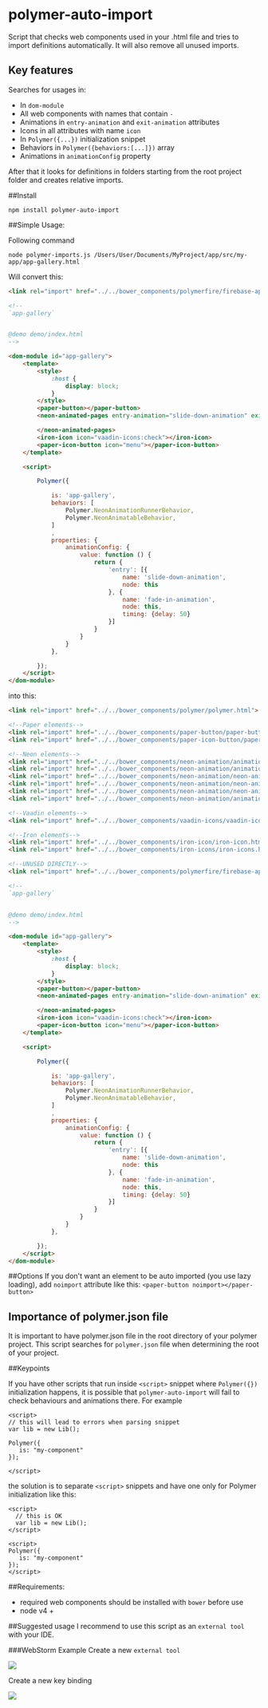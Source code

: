 # polymer-auto-import
Script that checks web components used in your .html file and tries to import definitions automatically. It will also remove all unused imports. 

## Key features

Searches for usages in:
- In `dom-module`
 - All web components with names that contain `-`
 - Animations in `entry-animation` and `exit-animation` attributes
 - Icons in all attributes with name `icon`
- In `Polymer({...})` initialization snippet
 - Behaviors in `Polymer({behaviors:[...]})` array
 - Animations in `animationConfig` property
 
After that it looks for definitions in folders starting from the root project folder and creates relative imports. 

##Install

``
npm install polymer-auto-import
``

##Simple Usage:

Following command

``
 node polymer-imports.js /Users/User/Documents/MyProject/app/src/my-app/app-gallery.html 
``

Will convert this:

```html
<link rel="import" href="../../bower_components/polymerfire/firebase-app.html">

<!--
`app-gallery`


@demo demo/index.html 
-->

<dom-module id="app-gallery">
    <template>
        <style>
            :host {
                display: block;
            }
        </style>
        <paper-button></paper-button>
        <neon-animated-pages entry-animation="slide-down-animation" exit-animation="slide-left-animation">

        </neon-animated-pages>
        <iron-icon icon="vaadin-icons:check"></iron-icon>
        <paper-icon-button icon="menu"></paper-icon-button>
    </template>

    <script>

        Polymer({

            is: 'app-gallery',
            behaviors: [
                Polymer.NeonAnimationRunnerBehavior,
                Polymer.NeonAnimatableBehavior,
            ]
            ,
            properties: {
                animationConfig: {
                    value: function () {
                        return {
                            'entry': [{
                                name: 'slide-down-animation',
                                node: this
                            }, {
                                name: 'fade-in-animation',
                                node: this,
                                timing: {delay: 50}
                            }]
                        }
                    }
                }
            },

        });
    </script>
</dom-module>
```

into this:

```html
<link rel="import" href="../../bower_components/polymer/polymer.html">

<!--Paper elements-->
<link rel="import" href="../../bower_components/paper-button/paper-button.html">
<link rel="import" href="../../bower_components/paper-icon-button/paper-icon-button.html">

<!--Neon elements-->
<link rel="import" href="../../bower_components/neon-animation/animations/slide-down-animation.html">
<link rel="import" href="../../bower_components/neon-animation/animations/slide-left-animation.html">
<link rel="import" href="../../bower_components/neon-animation/neon-animated-pages.html">
<link rel="import" href="../../bower_components/neon-animation/neon-animation-runner-behavior.html">
<link rel="import" href="../../bower_components/neon-animation/neon-animatable-behavior.html">
<link rel="import" href="../../bower_components/neon-animation/animations/fade-in-animation.html">

<!--Vaadin elements-->
<link rel="import" href="../../bower_components/vaadin-icons/vaadin-icons.html">

<!--Iron elements-->
<link rel="import" href="../../bower_components/iron-icon/iron-icon.html" async>
<link rel="import" href="../../bower_components/iron-icons/iron-icons.html">

<!--UNUSED DIRECTLY-->
<link rel="import" href="../../bower_components/polymerfire/firebase-app.html">

<!--
`app-gallery`


@demo demo/index.html 
-->

<dom-module id="app-gallery">
    <template>
        <style>
            :host {
                display: block;
            }
        </style>
        <paper-button></paper-button>
        <neon-animated-pages entry-animation="slide-down-animation" exit-animation="slide-left-animation">

        </neon-animated-pages>
        <iron-icon icon="vaadin-icons:check"></iron-icon>
        <paper-icon-button icon="menu"></paper-icon-button>
    </template>

    <script>

        Polymer({

            is: 'app-gallery',
            behaviors: [
                Polymer.NeonAnimationRunnerBehavior,
                Polymer.NeonAnimatableBehavior,
            ]
            ,
            properties: {
                animationConfig: {
                    value: function () {
                        return {
                            'entry': [{
                                name: 'slide-down-animation',
                                node: this
                            }, {
                                name: 'fade-in-animation',
                                node: this,
                                timing: {delay: 50}
                            }]
                        }
                    }
                }
            },

        });
    </script>
</dom-module>

```

##Options
If you don't want an element to be auto imported (you use lazy loading), add `noimport` attribute like this:  `<paper-button noimport></paper-button>`

## Importance of polymer.json file
It is important to have polymer.json file in the root directory of your polymer project. This script searches for `polymer.json` file when determining the root of your project.

##Keypoints 

If you have other scripts that run inside `<script>` snippet where `Polymer({})` initialization happens, it is possible that `polymer-auto-import` will fail to check behaviours and animations there.
 For example 
 ```
 <script>
 // this will lead to errors when parsing snippet
 var lib = new Lib();
 
 Polymer({
    is: "my-component"
 });
 
 </script>
 ```
 the solution is to separate `<script>` snippets and have one only for Polymer initialization like this:
  ```
  <script>
    // this is OK
    var lib = new Lib();
  </script>
  
  <script>
  Polymer({
     is: "my-component"
  });
  </script>
  ```

##Requirements:
  - required web components should be installed with `bower` before use
  - node v4 +

##Suggested usage
I recommend to use this script as an `external tool` with your IDE. 

###WebStorm Example
Create a new `external tool`

<img src="https://s16.postimg.org/v6dotbxs5/Screen_Shot_2016_10_16_at_16_33_37.png">

Create a new key binding

<img src="https://s10.postimg.org/h6tsa86pl/Screen_Shot_2016_10_16_at_16_14_46.png">

